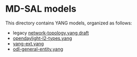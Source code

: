 # MD-SAL models

This directory contains YANG models, organized as follows:
* legacy [network-topology.yang draft](ietf-topology)
* [opendaylight-l2-types.yang](l2-types)
* [yang-ext.yang](yang-ext)
* [odl-general-entity.yang](general-entity)
